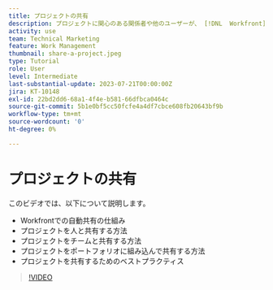 ```yaml
---
title: プロジェクトの共有
description: プロジェクトに関心のある関係者や他のユーザーが、 [!DNL  Workfront].
activity: use
team: Technical Marketing
feature: Work Management
thumbnail: share-a-project.jpeg
type: Tutorial
role: User
level: Intermediate
last-substantial-update: 2023-07-21T00:00:00Z
jira: KT-10148
exl-id: 22bd2dd6-68a1-4f4e-b581-66dfbca0464c
source-git-commit: 5b1e0bf5cc50fcfe4a4df7cbce608fb20643bf9b
workflow-type: tm+mt
source-wordcount: '0'
ht-degree: 0%

---
```


# プロジェクトの共有

このビデオでは、以下について説明します。

* Workfrontでの自動共有の仕組み
* プロジェクトを人と共有する方法
* プロジェクトをチームと共有する方法
* プロジェクトをポートフォリオに組み込んで共有する方法
* プロジェクトを共有するためのベストプラクティス

>[!VIDEO](https://video.tv.adobe.com/v/3418904/?quality=12&learn=on)
